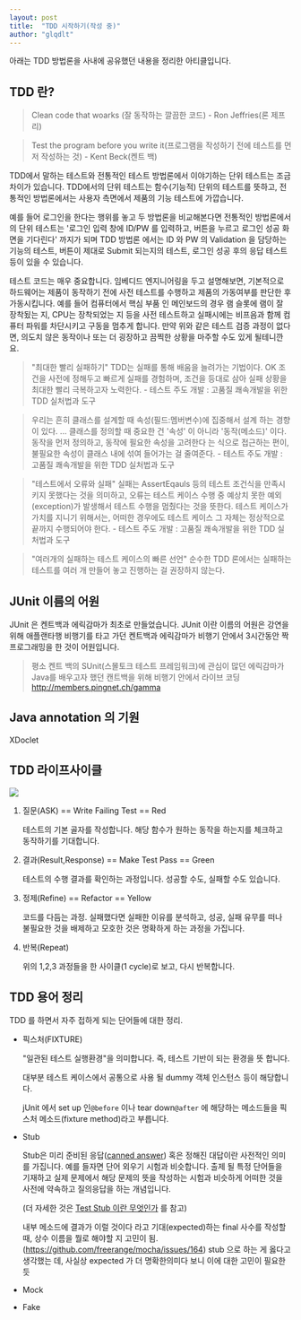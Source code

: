```yaml
---
layout: post
title:  "TDD 시작하기(작성 중)"
author: "glqdlt"
---
```


아래는 TDD 방법론을 사내에 공유했던 내용을 정리한 아티클입니다.

## TDD 란?

> Clean code that woarks (잘 동작하는 깔끔한 코드) - Ron Jeffries(론 제프리)

> Test the program before you write it(프로그램을 작성하기 전에 테스트를 먼저 작성하는 것) - Kent Beck(켄트 백)

TDD에서 말하는 테스트와 전통적인 테스트 방법론에서 이야기하는 단위 테스트는 조금 차이가 있습니다. TDD에서의 단위 테스트는 함수(기능적) 단위의 테스트를 뜻하고, 전통적인 방법론에서는 사용자 측면에서 제품의 기능 테스트에 가깝습니다. 

예를 들어 로그인을 한다는 행위를 놓고 두 방법론을 비교해본다면 전통적인 방법론에서의 단위 테스트는 '로그인 입력 창에 ID/PW 를 입력하고, 버튼을 누르고 로그인 성공 화면을 기다린다' 까지가 되며 TDD 방법론 에서는 ID 와 PW 의 Validation 을 담당하는 기능의 테스트, 버튼이 제대로 Submit 되는지의 테스트, 로그인 성공 후의 응답 테스트 등이 있을 수 있습니다.


테스트 코드는 매우 중요합니다. 임베디드 엔지니어링을 두고 설명해보면, 기본적으로 하드웨어는 제품이 동작하기 전에 사전 테스트를 수행하고 제품의 가동여부를 판단한 후 가동시킵니다. 예를 들어 컴퓨터에서 핵심 부품 인 메인보드의 경우 램 슬롯에 램이 잘 장착됬는 지, CPU는 장착되었는 지 등을 사전 테스트하고 실패시에는 비프음과 함께 컴퓨터 파워를 차단시키고 구동을 멈추게 합니다. 만약 위와 같은 테스트 검증 과정이 없다면, 의도치 않은 동작이나 또는 더 굉장하고 끔찍한 상황을  마주할 수도 있게 될테니깐요.


> "최대한 빨리 실패하기" TDD는 실패를 통해 배움을 늘려가는 기법이다. OK 조건을 사전에 정해두고 빠르게 실패를 경험하며, 조건을 등대로 삼아 실패 상황을 최대한 빨리 극복하고자 노력한다. - 테스트 주도 개발 : 고품질 쾌속개발을 위한 TDD 실처법과 도구

> 우리는 흔히 클래스를 설계할 때 속성(필드:멤버변수)에 집중해서 설계 하는 경향이 있다. ... 클래스를 정의할 때 중요한 건 '속성' 이 아니라 '동작(메소드)' 이다. 동작을 먼저 정의하고, 동작에 필요한 속성을 고려한다 는 식으로 접근하는 편이, 불필요한 속성이 클래스 내에 섞여 들어가는 걸 줄여준다. - 테스트 주도 개발 : 고품질 쾌속개발을 위한 TDD 실처법과 도구

> "테스트에서 오류와 실패" 실패는 AssertEqauls 등의 테스트 조건식을 만족시키지 못했다는 것을 의미하고, 오류는 테스트 케이스 수행 중 예상치 못한 예외(exception)가 발생해서 테스트 수행을 멈췄다는 것을 뜻한다. 테스트 케이스가 가치를 지니기 위해서는, 어떠한 경우에도 테스트 케이스 그 자체는 정상적으로 끝까지 수행되어야 한다.  - 테스트 주도 개발 : 고품질 쾌속개발을 위한 TDD 실처법과 도구

> "여러개의 실패하는 테스트 케이스의 빠른 선언" 순수한 TDD 론에서는 실패하는 테스트를 여러 개 만들어 놓고 진행하는 걸 권장하지 않는다.


## JUnit 이름의 어원

JUnit 은 켄트백과 에릭감마가 최초로 만들었습니다. JUnit 이란 이름의 어원은 강연을 위해 애플랜타행 비행기를 타고 가던 켄트백과 에릭감마가 비행기 안에서 3시간동안 짝 프로그래밍을 한 것이 어원입니다.

> 평소 켄트 백의 SUnit(스몰토크 테스트 프레임워크)에 관심이 많던 에릭감마가 Java를 배우고자 했던 캔트백을 위해 비행기 안에서 라이브 코딩 http://members.pingnet.ch/gamma

## Java annotation 의 기원

XDoclet

## TDD 라이프사이클

<img src="http://2.bp.blogspot.com/-eMxpoJmZPwM/UvHY2BBeuHI/AAAAAAAAAwM/IvlkwTT4aGU/s1600/Picture1.gif"/>

1. 질문(ASK) == Write Failing Test == Red

    테스트의 기본 골자를 작성합니다. 해당 함수가 원하는 동작을 하는지를 체크하고 동작하기를 기대합니다.

2. 결과(Result,Response)  == Make Test Pass == Green

    테스트의 수행 결과를 확인하는 과정입니다. 성공할 수도, 실패할 수도 있습니다.

3. 정제(Refine) == Refactor == Yellow

    코드를 다듬는 과정. 실패했다면 실패한 이유를 분석하고, 성공, 실패 유무를 떠나 불필요한 것을 배제하고 모호한 것은 명확하게 하는 과정을 가집니다.

4. 반복(Repeat)

    위의 1,2,3 과정들을 한 사이클(1 cycle)로 보고, 다시 반복합니다.


## TDD 용어 정리

TDD 를 하면서 자주 접하게 되는 단어들에 대한 정리.

- 픽스처(FIXTURE)

    "일관된 테스트 실행환경"을 의미합니다. 즉, 테스트 기반이 되는 환경을 뜻 합니다.

    대부분 테스트 케이스에서 공통으로 사용 될 dummy 객체 인스턴스 등이 해당합니다.

    jUnit 에서 set up 인```@before``` 이나 tear down```@after``` 에 해당하는 메소드들을 픽스처 메소드(fixture method)라고 부릅니다.

- Stub

    Stub은 미리 준비된 응답([canned answer](https://en.wikipedia.org/wiki/Canned_response)) 혹은 정해진 대답이란 사전적인 의미를 가집니다. 예를 들자면 단어 외우기 시험과 비슷합니다. 출제 될 특정 단어들을 기재하고 실제 문제에서 해당 문제의 뜻을 작성하는 시험과 비슷하게 어떠한 것을 사전에 약속하고 질의응답을 하는 개념입니다. 
    
    (더 자세한 것은 [Test Stub 이란 무엇인가](https://medium.com/@SlackBeck/%ED%85%8C%EC%8A%A4%ED%8A%B8-%EC%8A%A4%ED%85%81-test-stub-%EC%9D%B4%EB%9E%80-%EB%AC%B4%EC%97%87%EC%9D%B8%EA%B0%80-ff9c8840c1b0) 를 참고)

    내부 메소드에 결과가 이럴 것이다 라고 기대(expected)하는 final 사수를 작성할 때, 상수 이름을 뭘로 해야할 지 고민이 됨. (https://github.com/freerange/mocha/issues/164) stub 으로 하는 게 옳다고 생각했는 데, 사실상 expected 가 더 명확한의미다 보니 이에 대한 고민이 필요한듯

- Mock

- Fake
